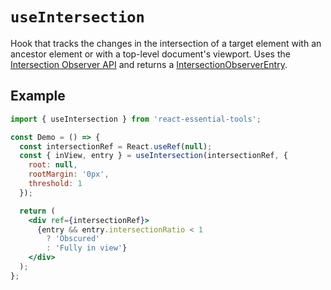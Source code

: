 # `useIntersection`

Hook that tracks the changes in the intersection of a target element with an ancestor element or with a top-level document's viewport. Uses the [Intersection Observer API](https://developer.mozilla.org/en-US/docs/Web/API/Intersection_Observer_API) and returns a [IntersectionObserverEntry](https://developer.mozilla.org/en-US/docs/Web/API/IntersectionObserverEntry).

## Example

```jsx
import { useIntersection } from 'react-essential-tools';

const Demo = () => {
  const intersectionRef = React.useRef(null);
  const { inView, entry } = useIntersection(intersectionRef, {
    root: null,
    rootMargin: '0px',
    threshold: 1
  });

  return (
    <div ref={intersectionRef}>
      {entry && entry.intersectionRatio < 1
        ? 'Obscured'
        : 'Fully in view'}
    </div>
  );
};
```
